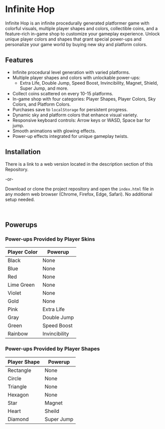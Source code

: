 # Infinite Hop

Infinite Hop is an infinite procedurally generated platformer game with colorful visuals, multiple player shapes and colors, collectible coins, and a feature-rich in-game shop to customize your gameplay experience. Unlock unique player colors and shapes that grant special power-ups and personalize your game world by buying new sky and platform colors.
&nbsp;
&nbsp;

## Features

- Infinite procedural level generation with varied platforms.
- Multiple player shapes and colors with unlockable power-ups:
  - Extra Life, Double Jump, Speed Boost, Invincibility, Magnet, Shield, Super Jump, and more.
- Collect coins scattered on every 10-15 platforms.
- In-game shop with four categories: Player Shapes, Player Colors, Sky Colors, and Platform Colors.
- Purchases save to `localStorage` for persistent progress.
- Dynamic sky and platform colors that enhance visual variety.
- Responsive keyboard controls: Arrow keys or WASD, Space bar for jump.
- Smooth animations with glowing effects.
- Power-up effects integrated for unique gameplay twists.
&nbsp;
&nbsp;

## Installation

There is a link to a web version located in the description section of this Repository.&nbsp;&nbsp;

-or-&nbsp;&nbsp;

Download or clone the project repository and open the `index.html` file in any modern web browser (Chrome, Firefox, Edge, Safari). No additional setup needed.

&nbsp;
&nbsp;

## Powerups

### Power-ups Provided by Player Skins

| Player Color | Powerup |
| ---      | ---       |
| Black |  None |
| Blue | None |
| Red | None|
| Lime Green | None|
| Violet | None|
| Gold | None|
| Pink | Extra Life|
| Gray | Double Jump|
| Green | Speed Boost |
| Rainbow | Invincibility |

   
### Power-ups Provided by Player Shapes
   
| Player Shape | Powerup |
| ---      | ---       |
| Rectangle |  None |
| Circle | None |
| Triangle | None|
| Hexagon | None|
| Star | Magnet |
| Heart | Sheild|
| Diamond | Super Jump|

